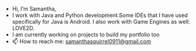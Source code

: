 - Hi, I’m Samantha,
- I work with Java and Python development.Some IDEs that I have used specifically for Java is Android. I also work with Game Engines as well: LOVE2D.
- I am currently working on projects to build my portfolio too
- 📫 How to reach me: samanthasquirrel0911@gmail.com
